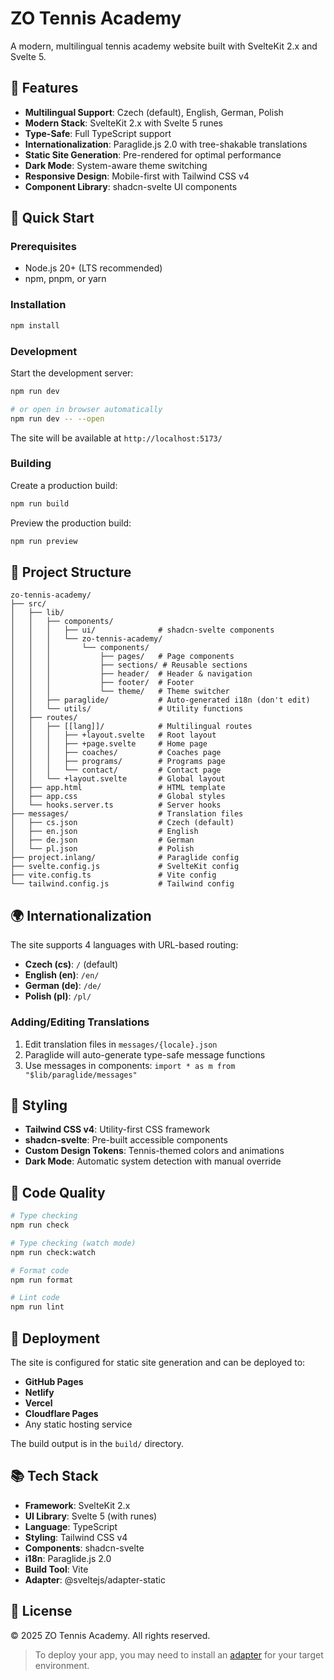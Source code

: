 # ZO Tennis Academy

A modern, multilingual tennis academy website built with SvelteKit 2.x and Svelte 5.

## 🎾 Features

- **Multilingual Support**: Czech (default), English, German, Polish
- **Modern Stack**: SvelteKit 2.x with Svelte 5 runes
- **Type-Safe**: Full TypeScript support
- **Internationalization**: Paraglide.js 2.0 with tree-shakable translations
- **Static Site Generation**: Pre-rendered for optimal performance
- **Dark Mode**: System-aware theme switching
- **Responsive Design**: Mobile-first with Tailwind CSS v4
- **Component Library**: shadcn-svelte UI components

## 🚀 Quick Start

### Prerequisites

- Node.js 20+ (LTS recommended)
- npm, pnpm, or yarn

### Installation

```sh
npm install
```

### Development

Start the development server:

```sh
npm run dev

# or open in browser automatically
npm run dev -- --open
```

The site will be available at `http://localhost:5173/`

### Building

Create a production build:

```sh
npm run build
```

Preview the production build:

```sh
npm run preview
```

## 📁 Project Structure

```
zo-tennis-academy/
├── src/
│   ├── lib/
│   │   ├── components/
│   │   │   ├── ui/              # shadcn-svelte components
│   │   │   └── zo-tennis-academy/
│   │   │       └── components/
│   │   │           ├── pages/   # Page components
│   │   │           ├── sections/ # Reusable sections
│   │   │           ├── header/  # Header & navigation
│   │   │           ├── footer/  # Footer
│   │   │           └── theme/   # Theme switcher
│   │   ├── paraglide/           # Auto-generated i18n (don't edit)
│   │   └── utils/               # Utility functions
│   ├── routes/
│   │   ├── [[lang]]/            # Multilingual routes
│   │   │   ├── +layout.svelte   # Root layout
│   │   │   ├── +page.svelte     # Home page
│   │   │   ├── coaches/         # Coaches page
│   │   │   ├── programs/        # Programs page
│   │   │   └── contact/         # Contact page
│   │   └── +layout.svelte       # Global layout
│   ├── app.html                 # HTML template
│   ├── app.css                  # Global styles
│   └── hooks.server.ts          # Server hooks
├── messages/                    # Translation files
│   ├── cs.json                  # Czech (default)
│   ├── en.json                  # English
│   ├── de.json                  # German
│   └── pl.json                  # Polish
├── project.inlang/              # Paraglide config
├── svelte.config.js             # SvelteKit config
├── vite.config.ts               # Vite config
└── tailwind.config.js           # Tailwind config
```

## 🌍 Internationalization

The site supports 4 languages with URL-based routing:

- **Czech (cs)**: `/` (default)
- **English (en)**: `/en/`
- **German (de)**: `/de/`
- **Polish (pl)**: `/pl/`

### Adding/Editing Translations

1. Edit translation files in `messages/{locale}.json`
2. Paraglide will auto-generate type-safe message functions
3. Use messages in components: `import * as m from "$lib/paraglide/messages"`

## 🎨 Styling

- **Tailwind CSS v4**: Utility-first CSS framework
- **shadcn-svelte**: Pre-built accessible components
- **Custom Design Tokens**: Tennis-themed colors and animations
- **Dark Mode**: Automatic system detection with manual override

## 📝 Code Quality

```sh
# Type checking
npm run check

# Type checking (watch mode)
npm run check:watch

# Format code
npm run format

# Lint code
npm run lint
```

## 🚢 Deployment

The site is configured for static site generation and can be deployed to:

- **GitHub Pages**
- **Netlify**
- **Vercel**
- **Cloudflare Pages**
- Any static hosting service

The build output is in the `build/` directory.

## 📚 Tech Stack

- **Framework**: SvelteKit 2.x
- **UI Library**: Svelte 5 (with runes)
- **Language**: TypeScript
- **Styling**: Tailwind CSS v4
- **Components**: shadcn-svelte
- **i18n**: Paraglide.js 2.0
- **Build Tool**: Vite
- **Adapter**: @sveltejs/adapter-static

## 📄 License

© 2025 ZO Tennis Academy. All rights reserved.

> To deploy your app, you may need to install an [adapter](https://svelte.dev/docs/kit/adapters) for your target environment.
